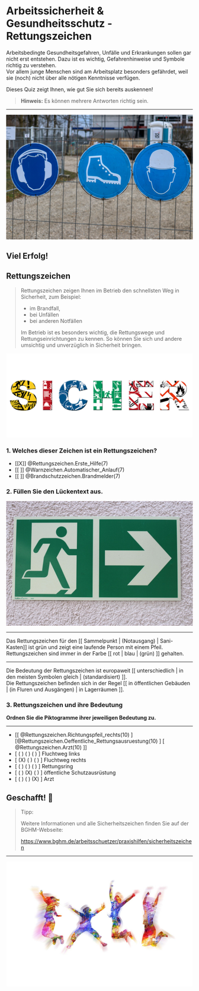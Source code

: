 <!--

author:    Hilke Domsch; Volker Göhler
email:     hilke.domsch@gkz-ev.de
version:   0.0.4

language:  de
narrator:  Deutsch Female

edit:      true
date:      2025-07-21

icon:      https://raw.githubusercontent.com/Ifi-DiAgnostiK-Project/LiaScript-Courses/refs/heads/main/img/Logo_234px.png
logo:      https://upload.wikimedia.org/wikipedia/commons/thumb/2/2f/ISO_Exit_-_Right.svg/2880px-ISO_Exit_-_Right.svg.png

comment:   Rettungszeichen

attribute: Sicherheitszeichen von [Berufsgenossenschaft Holz und Metall](https://www.bghm.de/arbeitsschuetzer/praxishilfen/sicherheitszeichen)

link:      style.css
import:    https://raw.githubusercontent.com/Ifi-DiAgnostiK-Project/LiaScript_DragAndDrop_Template/refs/heads/main/README.md
           https://raw.githubusercontent.com/Ifi-DiAgnostiK-Project/Piktogramme/refs/heads/main/makros.md
           https://raw.githubusercontent.com/Ifi-DiAgnostiK-Project/LiaScript_ImageQuiz/refs/heads/main/README.md

tags:   Arbeitssicherheit, Gesundheitsschutz, Arbeits- und Gesundheitsschutz

-->

# Arbeitssicherheit & Gesundheitsschutz - Rettungszeichen

Arbeitsbedingte Gesundheitsgefahren, Unfälle und Erkrankungen sollen gar nicht erst entstehen.
Dazu ist es wichtig, Gefahrenhinweise und Symbole richtig zu verstehen.\
Vor allem junge Menschen sind am Arbeitsplatz besonders gefährdet, weil sie (noch) nicht über alle nötigen Kenntnisse verfügen.

Dieses Quiz zeigt Ihnen, wie gut Sie sich bereits auskennen!

> __Hinweis:__ Es können mehrere Antworten richtig sein.

-------------------

![Arbeitsschutz](https://raw.githubusercontent.com/Ifi-DiAgnostiK-Project/LiaScript-Courses/refs/heads/main/courses/img/schilder_an_zaun.jpg "_Quelle: Pixabay, planet-fox_")<!-- style="max-width: 700px; width: 100%" -->

<!-- class="highlight"-->
Viel Erfolg!
------------



## Rettungszeichen

> Rettungszeichen zeigen Ihnen im Betrieb den schnellsten Weg in Sicherheit, zum Beispiel:
>
> - im Brandfall,
> - bei Unfällen
> - bei anderen Notfällen
>
> Im Betrieb ist es besonders wichtig, die Rettungswege und Rettungseinrichtungen zu kennen.
> So können Sie sich und andere umsichtig und unverzüglich in Sicherheit bringen.

![sicher](img/sicher_aus_schildern.jpg "_Quelle: Pixabay, succo_")<!-- style="max-width: 700px; width: 100%" -->



### 1. Welches dieser Zeichen ist ein Rettungszeichen?

<!-- data-randomize -->
- [[X]] @Rettungszeichen.Erste_Hilfe(7)
- [[ ]] @Warnzeichen.Automatischer_Anlauf(7)
- [[ ]] @Brandschutzzeichen.Brandmelder(7)



### 2. Füllen Sie den Lückentext aus.

![Rettungszeichen](img/rettungsausgang_plastik.jpg "_Quelle: Pixabay, MelSi_")<!-- style="width: 100%; max-width: 300px" -->

---

<!-- data-randomize -->
Das Rettungszeichen für den [[ Sammelpunkt | (Notausgang) | Sani-Kasten]] ist grün und zeigt eine laufende Person mit einem Pfeil.\
Rettungszeichen sind immer in der Farbe [[ rot |   blau   | (grün) ]] gehalten.

---

Die Bedeutung der Rettungszeichen ist europaweit [[ unterschiedlich |   in den meisten Symbolen gleich   | (standardisiert) ]].\
Die Rettungszeichen befinden sich in der Regel [[ in öffentlichen Gebäuden |   (in Fluren und Ausgängen)  | in Lagerräumen ]].


### 3. Rettungszeichen und ihre Bedeutung

<!-- class="highlight" -->
__Ordnen Sie die Piktogramme ihrer jeweiligen Bedeutung zu.__

--------------

<!-- data-randomize -->
- [[ @Rettungszeichen.Richtungspfeil_rechts(10) ] [@Rettungszeichen.Oeffentliche_Rettungsausruestung(10) ] [ @Rettungszeichen.Arzt(10) ]]
- [ ( ) ( ) ( ) ]  Fluchtweg links
- [ (X) ( ) ( ) ]  Fluchtweg rechts
- [ ( ) ( ) ( ) ]  Rettungsring
- [ ( ) (X) ( ) ]  öffentliche Schutzausrüstung
- [ ( ) ( ) (X) ]  Arzt



## Geschafft! 🙌

<!-- class="highlight" style="font-size: large"-->
> Tipp:
>
> Weitere Informationen und alle Sicherheitszeichen finden Sie auf der BGHM-Webseite:
>
> https://www.bghm.de/arbeitsschuetzer/praxishilfen/sicherheitszeichen

--------------------

![Jubel](https://raw.githubusercontent.com/Ifi-DiAgnostiK-Project/LiaScript-Courses/refs/heads/main/courses/img/colorfull_jumping.jpg "_Quelle: Pixabay, geralt_")